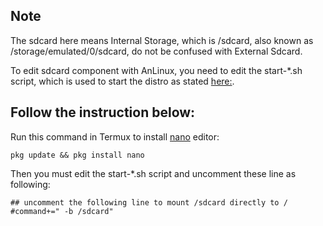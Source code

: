 ## Note

The sdcard here means Internal Storage, which is /sdcard, also known as /storage/emulated/0/sdcard, do not be confused with External Sdcard.

To edit sdcard component with AnLinux, you need to edit the start-*.sh script, which is used to start the distro as stated [here:](https://github.com/EXALAB/AnLinux-App/wiki/How-to-start-and-stop-the-distro). 

## Follow the instruction below:

Run this command in Termux to install [nano](https://www.nano-editor.org) editor:

`pkg update && pkg install nano`

Then you must edit the start-*.sh script and uncomment these line as following:

`## uncomment the following line to mount /sdcard directly to / 
#command+=" -b /sdcard"`